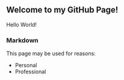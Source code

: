 ## Welcome to my GitHub Page!

Hello World!

### Markdown

This page may be used for reasons:
- Personal 
- Professional


